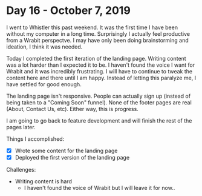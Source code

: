 # Day 16 - October 7, 2019

I went to Whistler this past weekend. It was the first time I have been without my computer in a long time. Surprisingly I actually feel productive from a Wrabit perspectve. I may have only been doing brainstorming and ideation, I think it was needed.

Today I completed the first iteration of the landing page. Writing content was a lot harder than I expected it to be. I haven't found the voice I want for Wrabit and it was incredibly frustrating. I will have to continue to tweak the content here and there until I am happy. Instead of letting this paralyze me, I have settled for good enough.

The landing page isn't responsive. People can actually sign up (instead of being taken to a "Coming Soon" funnel). None of the footer pages are real (About, Contact Us, etc). Either way, this is progress.

I am going to go back to feature development and will finish the rest of the pages later.

Things I accomplished:

- [x] Wrote some content for the landing page
- [x] Deployed the first version of the landing page

Challenges:

- Writing content is hard
  - I haven't found the voice of Wrabit but I will leave it for now..
